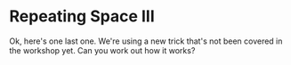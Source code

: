 # Repeating Space III

Ok, here's one last one. We're using a new trick that's not been covered in the workshop yet. Can you work out how it works?
